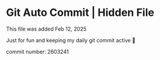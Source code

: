 # Git Auto Commit | Hidden File

This file was added Feb 12, 2025

Just for fun and keeping my daily git commit active 🤪

commit number: 2603241
